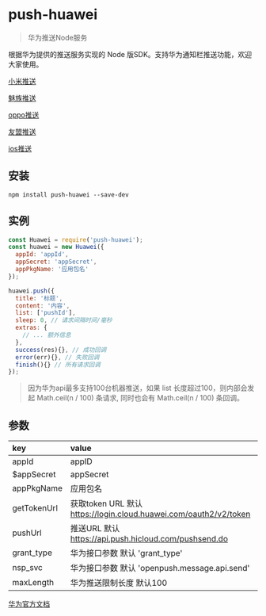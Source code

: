 # push-huawei

> 华为推送Node服务

根据华为提供的推送服务实现的 Node 版SDK。支持华为通知栏推送功能，欢迎大家使用。

[小米推送](https://www.npmjs.com/package/push-xiaomi)

[魅族推送](https://www.npmjs.com/package/push-meizu)

[oppo推送](https://www.npmjs.com/package/push-oppo)

[友盟推送](https://www.npmjs.com/package/push-umeng)

[ios推送](https://www.npmjs.com/package/push-ios)


## 安装
```
npm install push-huawei --save-dev
```

## 实例
```javascript
const Huawei = require('push-huawei');
const huawei = new Huawei({
  appId: 'appId',
  appSecret: 'appSecret',
  appPkgName: '应用包名'
});

huawei.push({
  title: '标题',
  content: '内容',
  list: ['pushId'], 
  sleep: 0, // 请求间隔时间/毫秒
  extras: {
    // ... 额外信息
  },
  success(res){}, // 成功回调
  error(err){}, // 失败回调
  finish(){} // 所有请求回调
});
```

> 因为华为api最多支持100台机器推送，如果 list 长度超过100，则内部会发起 Math.ceil(n / 100) 条请求, 同时也会有 Math.ceil(n / 100) 条回调。

## 参数

| key | value |
|:----|:----|
|appId|appID|
|$appSecret|appSecret|
|appPkgName|应用包名|
|getTokenUrl|获取token URL 默认 https://login.cloud.huawei.com/oauth2/v2/token|
|pushUrl|推送URL 默认 https://api.push.hicloud.com/pushsend.do|
|grant_type|华为接口参数 默认 'grant_type'|
|nsp_svc|华为接口参数 默认 'openpush.message.api.send'|
|maxLength|华为推送限制长度 默认100|


[华为官方文档](https://developer.huawei.com/consumer/cn/service/hms/catalog/huaweipush_agent.html?page=hmssdk_huaweipush_api_reference_agent_s1)